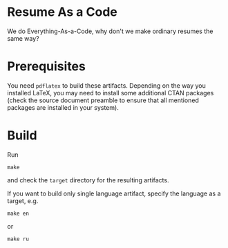 Resume As a Code
================

We do Everything-As-a-Code, why don't we make ordinary resumes the same way?



Prerequisites
=============

You need `pdflatex` to build these artifacts. Depending on the way you installed LaTeX, you may need to install some additional CTAN packages (check the source document preamble to ensure that all mentioned packages are installed in your system).



Build
=====

Run

```
make
```

and check the `target` directory for the resulting artifacts.

If you want to build only single language artifact, specify the language as a target, e.g.

```
make en
```

or

```
make ru
```
